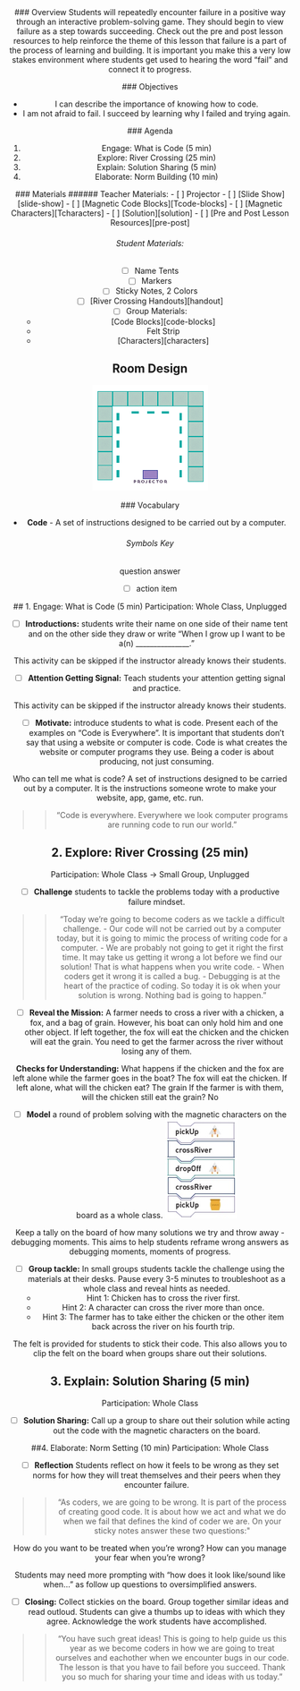 <header class='header' title='I am a Coder' subtitle='Lesson 1'/>

<notable>
<iconp src='/icons/activity.png'>### Overview</iconp>
Students will repeatedly encounter failure in a positive way through an interactive problem-solving game. They should begin to view failure as a step towards succeeding. Check out the pre and post lesson resources to help reinforce the theme of this lesson that failure is a part of the process of learning and building. It is important you make this a very low stakes environment where students get used to hearing the word “fail” and connect it to progress.

<iconp src='/icons/objectives.png'>### Objectives</iconp>
- I can describe the importance of knowing how to code.
- I am not afraid to fail. I succeed by learning why I failed and trying again.

<iconp src='/icons/agenda.png'>### Agenda</iconp>
1. Engage: What is Code (5 min)
1. Explore: River Crossing (25 min)
1. Explain: Solution Sharing (5 min)
1. Elaborate: Norm Building (10 min)


<note>
<iconp src='/icons/materials.png'>### Materials</iconp>
###### Teacher Materials:
- [ ] Projector
- [ ] [Slide Show][slide-show]
- [ ] [Magnetic Code Blocks][Tcode-blocks]
- [ ] [Magnetic Characters][Tcharacters]
- [ ] [Solution][solution]
- [ ] [Pre and Post Lesson Resources][pre-post]

###### Student Materials:
- [ ] Name Tents
- [ ] Markers
- [ ] Sticky Notes, 2 Colors
- [ ] [River Crossing Handouts][handout]
- [ ] Group Materials:
	- [Code Blocks][code-blocks]
	- Felt Strip
	- [Characters][characters]

</note>

## Room Design
![room](./images/online.png)

<note>

<iconp src='/icons/vocab.png'>### Vocabulary</iconp>
- **Code** - A set of instructions designed to be carried out by a computer.

###### Symbols Key
<iconp ml='1.65em' type='question'>question</iconp>
<iconp ml='1.65em' type='answer'>answer</iconp>
- [ ] action item
</note>

<pagebreak/>
## 1. Engage: What is Code (5 min)
Participation: Whole Class, Unplugged

- [ ] **Introductions:** students write their name on one side of their name tent and on the other side they draw or write “When I grow up I want to be a(n) _______________.”

<note type="tip"> This activity can be skipped if the instructor already knows their students.</note>

- [ ] **Attention Getting Signal:** Teach students your attention getting signal and practice.

<note type="tip"> This activity can be skipped if the instructor already knows their students.</note>

- [ ] **Motivate:** introduce students to what is code. Present each of the examples on “Code is Everywhere”. It is important that students don’t say that using a website or computer is code. Code is what creates the website or computer programs they use. Being a coder is about producing, not just consuming.

<iconp type="question">Who can tell me what is code?</iconp>
<iconp type="answer">A set of instructions designed to be carried out by a computer. It is the instructions someone wrote to make your website, app, game, etc. run.</iconp>

> > “Code is everywhere. Everywhere we look computer programs are running code to run our world.”

## 2. Explore: River Crossing (25 min)
Participation: Whole Class ->  Small Group, Unplugged

- [ ] **Challenge** students to tackle the problems today with a productive failure mindset.

> >  “Today we’re going to become coders as we tackle a difficult challenge.
			- Our code will not be carried out by a computer today, but it is going to mimic the process of writing code for a computer.
			- We are probably not going to get it right the first time. It may take us getting it wrong a lot before we find our solution! That is what happens when you write code.
			- When coders get it wrong it is called a bug.
			- Debugging is at the heart of the practice of coding. So today it is ok when your solution is wrong. Nothing bad is going to happen.”

- [ ] **Reveal the Mission:** A farmer needs to cross a river with a chicken, a fox, and a bag of grain. However, his boat can only hold him and one other object. If left together, the fox will eat the chicken and the chicken will eat the grain. You need to get the farmer across the river without losing any of them.

**Checks for Understanding:**
<iconp type="question"> What happens if the chicken and the fox are left alone while the farmer goes in the boat? </iconp>
<iconp type="answer"> The fox will eat the chicken.</iconp>
<iconp type="question"> If left alone, what will the chicken eat?</iconp>
<iconp type="answer"> The grain</iconp>
<iconp type="question"> If the farmer is with them, will the chicken still eat the grain?</iconp>
<iconp type="answer"> No </iconp>

- [ ] **Model** a round of problem solving with the magnetic characters on the board as a whole class.
![sample-code](./images/sample-code.jpeg)

<note type="tip">Keep a tally on the board of how many solutions we try and throw away - debugging moments. This aims to help students reframe wrong answers as debugging moments, moments of progress.</note>

- [ ] **Group tackle:** In small groups students tackle the challenge using the materials at their desks. Pause every 3-5 minutes to troubleshoot as a whole class and reveal hints as needed.
	- Hint 1: Chicken has to cross the river first.
	- Hint 2: A character can cross the river more than once.
	- Hint 3: The farmer has to take either the chicken or the other item back across the river on his fourth trip.

<note type="tip">The felt is provided for students to stick their code. This also allows you to clip the felt on the board when groups share out their solutions.</note>

## 3. Explain: Solution Sharing (5 min)
Participation: Whole Class

- [ ] **Solution Sharing:** Call up a group to share out their solution while acting out the code with the magnetic characters on the board.

##4. Elaborate: Norm Setting (10 min)
Participation: Whole Class

- [ ] **Reflection** Students reflect on how it feels to be wrong as they set norms for how they will treat themselves and their peers when they encounter failure.

> > “As coders, we are going to be wrong. It is part of the process of creating good code. It is about how we act and what we do when we fail that defines the kind of coder we are. On your sticky notes answer these two questions:"

<iconp type="question">How do you want to be treated when you’re wrong?</iconp>
<iconp type="question">How can you manage your fear when you’re wrong?</iconp>

<note type="tip">Students may need more prompting with “how does it look like/sound like when…” as follow up questions to oversimplified answers.</note>

- [ ] **Closing:** Collect stickies on the board. Group together similar ideas and read outloud. Students can give a thumbs up to ideas with which they agree. Acknowledge the work students have accomplished.

> > “You have such great ideas! This is going to help guide us this year as we become coders in how we are going to treat ourselves and eachother when we encounter bugs in our code. The lesson is that you have to fail before you succeed. Thank you so much for sharing your time and ideas with us today.”

</notable>

[slide-show]: https://docs.google.com/presentation/d/1XD_MyZ350fmlR0n61mbOm8lVVDXjy-ymguw_Afn8lbc/edit?usp=sharing
[bug]: https://docs.google.com/document/d/1nsZKA0Pq9K1XtSI7n0oyUqLmY5HV9E9t4LU_wkDZJYA/edit?usp=sharing
[plan]: https://drive.google.com/file/d/0B2wBzr9vcXjPN3hPQmItMndvQ1k/view
[zine]: https://tinyurl.com/scratch-zine
